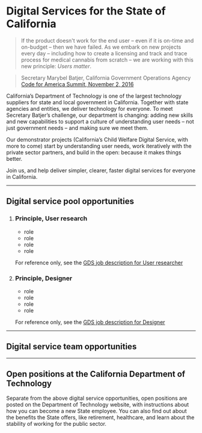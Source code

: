 # Digital Services for the State of California

> If the product doesn't work for the end user – even if it is on-time and on-budget – then we have failed. As we embark on new projects every day – including how to create a licensing and track and trace process for medical cannabis from scratch – we are working with this new principle: 
> *Users matter*.

> Secretary Marybel Batjer, California Government Operations Agency
> [Code for America Summit, November 2, 2016](https://www.youtube.com/watch?v=yb8fZrrDT00)

California’s Department of Technology is one of the largest technology suppliers for state and local government in California. Together with state agencies and entities, we deliver technology for everyone. To meet Secretary Batjer’s challenge, our department is changing: adding new skills and new capabilities to support a culture of understanding user needs – not just government needs – and making sure we meet them.

Our demonstrator projects (California’s Child Welfare Digital Service, with more to come) start by understanding user needs, work iteratively with the private sector partners, and build in the open: because it makes things better. 

Join us, and help deliver simpler, clearer, faster digital services for everyone in California.

* * * 

## Digital service pool opportunities

1.	### Principle, User research
	* role
	* role
	* role
	* role
	
	For reference only, see the [GDS job description for User researcher](link)
	
2.	### Principle, Designer
	* role
	* role
	* role
	* role
	
	For reference only, see the [GDS job description for Designer](link)

* * * 

## Digital service team opportunities 

* * *

## Open positions at the California Department of Technology

Separate from the above digital service opportunities, open positions are posted on the Department of Technology website, with instructions about how you can become a new State employee. You can also find out about the benefits the State offers, like retirement, healthcare, and learn about the stability of working for the public sector.  

 


